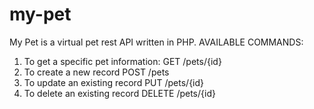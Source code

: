 # my-pet
My Pet is a virtual pet rest API written in PHP.
AVAILABLE COMMANDS:
1) To get a specific pet information:
GET /pets/{id}
2) To create a new record
POST /pets
3) To update an existing record
PUT /pets/{id}
4) To delete an existing record
DELETE /pets/{id}
